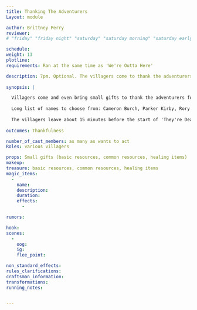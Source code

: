 ```yaml
---
title: Thanking The Adventurers
Layout: module

author: Brittney Perry
reviewer: 
# "friday" "friday night" "saturday" "saturday morning" "saturday early afternoon" "saturday early evening" "saturday night" "reaction" "tavern setup" "townsfolk" "randoms"

schedule: 
weight: 13
plotline:  
requirements: Ran at the same time as 'We're Outta Here'

description: 7pm. Optional. The villagers come to thank the adventurers and celebrate with Gno More Gnolls
 
synopsis: |

  Villagers come and even bring small gifts to thank the adventurers for helping clear out the gnolls. They are very excited to get back to normal.
  
  Long list of names to choose from: Cameron Burch, Parker Kirby, Rory Mullins, Elliot Davis, Kamryn Austin, Kai Keith, Billy Fields, Kendall Holt, Oliver Todd, Jasper Cantrell, Montgomery Miller, Franklin Seales, Palmer Waller, Nicholas Chamberlain, Anslo Thatcher, Roger Wayne, Stuart Cleaver, Lombard Scully, Vulwin Thezorwyn, Micaiah Elyarus, Vulmer Quizeiros, Haldir Gendithas, Nueleth Carxisys, Jandar Cralee, Irhaal Glynlee, Elpharae Daeyarus, Axilya Wynpetor, Aerendyl Valbalar.
  
  The villagers leave about 15 minutes before the start of 'They're Dead'.
  
outcomes: Thankfulness

number_of_cast_members: as many as wants to act  
Roles: various villagers

props: Small gifts (basic resources, common resources, healing items)
makeup: 
treasure: basic resources, common resources, healing items
magic_items:
  - 
    name: 
    description:  
    duration: 
    effects: 
      - 

rumors: 

hook: 
scenes: 
  - 
    oog: 
    ig: 
    flee_point: 

non_standard_effects: 
rules_clarifications: 
craftsman_information: 
transformations: 
running_notes: 


---
```

